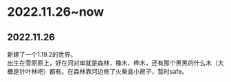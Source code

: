 # 2022.11.26~now

## 2022.11.26
新建了一个1.19.2的世界。  
出生在雪原原上，好在河对岸就是森林，橡木、桦木，还有那个黑黑的什么木（大概是针叶林吧）都有。在森林靠河边修了火柴盒小房子，暂时safe。
